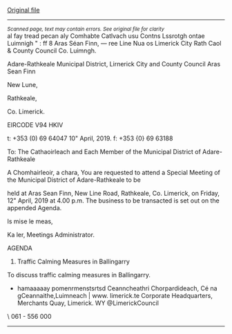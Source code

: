 [Original file](https://www.limerick.ie/sites/default/files/media/documents/2019-04/00%20Agenda%2012th%20April%2C%202019.pdf)

---
*<small>Scanned page, text may contain errors. See original file for clarity</small>*  
al fay tread pecan aly Comhabte Catlvach usu Contns Lssrotgh
ontae Luimnigh " :
ff 8 Aras Séan Finn,
— ree Line Nua
os Limerick City Rath Caol
& County Council Co. Luimngh.

Adare-Rathkeale Municipal District,
Lirnerick City and County Council
Aras Sean Finn

New Lune,

Rathkeale,

Co. Limerick.

EIRCODE V94 HKIV

t: +353 (0) 69 64047
10" April, 2019. f: +353 {0} 69 63188

To: The Cathaoirleach and Each Member of the Municipal District of Adare-
Rathkeale

A Chomhairleoir, a chara,
You are requested to attend a Special Meeting of the Municipal District of Adare-Rathkeale to be

held at Aras Sean Finn, New Line Road, Rathkeale, Co. Limerick, on Friday, 12" April, 2019 at 4.00
p.m. The business to be transacted is set out on the appended Agenda.

Is mise le meas,

Ka ler,
Meetings Administrator.

AGENDA

1. Traffic Calming Measures in Ballingarry

To discuss traffic calming measures in Ballingarry.

- hamaaaaay pomenrmenstsrtsd
Ceanncheathri Chorpardideach, Cé na gCeannaithe,Luimneach | www. limerick.te
Corporate Headquarters, Merchants Quay, Limerick. WY @LimerickCouncil

\ 061 - 556 000


---
